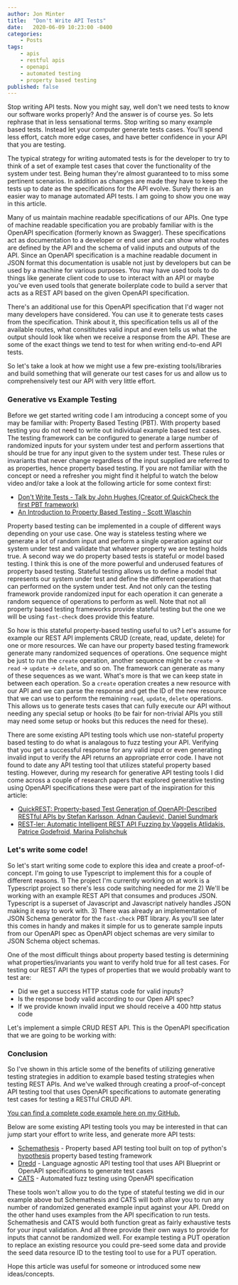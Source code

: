 ```yaml
---
author: Jon Minter
title:  "Don't Write API Tests"
date:   2020-06-09 10:23:00 -0400
categories:
    - Posts
tags:
    - apis
    - restful apis
    - openapi
    - automated testing
    - property based testing
published: false
---
```

Stop writing API tests. Now you might say, well don't we need tests to know our software works properly? And the answer is of course yes. So lets rephrase that in less sensational terms. Stop writing so many example based tests. Instead let your computer generate tests cases. You'll spend less effort, catch more edge cases, and have better confidence in your API that you are testing.

The typical strategy for writing automated tests is for the developer to try to think of a set of example test cases that cover the functionality of the system under test. Being human they're almost guaranteed to to miss some pertinent scenarios. In addition as changes are made they have to keep the tests up to date as the specifications for the API evolve. Surely there is an easier way to manage automated API tests. I am going to show you one way in this article.

Many of us maintain machine readable specifications of our APIs. One type of machine readable specification you are probably familiar with is the OpenAPI specification (formerly known as Swagger). These specifications act as documentation to a developer or end user and can show what routes are defined by the API and the schema of valid inputs and outputs of the API. Since an OpenAPI specification is a machine readable document in JSON format this documentation is usable not just by developers but can be used by a machine for various purposes. You may have used tools to do things like generate client code to use to interact with an API or maybe you've even used tools that generate boilerplate code to build a server that acts as a REST API based on the given OpenAPI specification.

There's an additional use for this OpenAPI specification that I'd wager not many developers have considered. You can use it to generate tests cases from the specification. Think about it, this specification tells us all of the available routes, what consititutes valid input and even tells us what the output should look like when we receive a response from the API. These are some of the exact things we tend to test for when writing end-to-end API tests.

So let's take a look at how we might use a few pre-existing tools/libraries and build something that will generate our test cases for us and allow us to comprehensively test our API with very little effort.

### Generative vs Example Testing

Before we get started writing code I am introducing a concept some of you may be familiar with: Property Based Testing (PBT). With property based testing you do not need to write out individual example based test cases. The testing framework can be configured to generate a large number of randomized inputs for your system under test and perform assertions that should be true for any input given to the system under test. These rules or invariants that never change regardless of the input supplied are referred to as properties, hence property based testing.  If you are not familiar with the concept or need a refresher you might find it helpful to watch the below video and/or take a look at the following article for some context first:

- [Don't Write Tests - Talk by John Hughes (Creator of QuickCheck the first PBT framework)](https://www.youtube.com/watch?v=hXnS_Xjwk2Y)
- [An Introduction to Property Based Testing - Scott Wlaschin](https://fsharpforfunandprofit.com/posts/property-based-testing/)

Property based testing can be implemented in a couple of different ways depending on your use case. One way is stateless testing where we generate a lot of random input and perform a single operation against our system under test and validate that whatever property we are testing holds true. A second way we do property based tests is stateful or model based testing. I think this is one of the more powerful and underused features of property based testing. Stateful testing allows us to define a model that represents our system under test and define the different operations that can performed on the system under test. And not only can the testing framework provide randomized input for each operation it can generate a random sequence of operations to perform as well. Note that not all property based testing frameworks provide stateful testing but the one we will be using `fast-check` does provide this feature.

So how is this stateful property-based testing useful to us? Let's assume for example our REST API implements CRUD (create, read, update, delete) for one or more resources. We can have our property based testing framework generate many randomized sequences of operations. One sequence might be just to run the `create` operation, another sequence might be `create` -> `read` -> `update` -> `delete`, and so on. The framework can generate as many of these sequences as we want. What's more is that we can keep state in between each operation. So a `create` operation creates a new resource with our API and we can parse the response and get the ID of the new resource that we can use to perform the remaining `read`, `update`, `delete` operations. This allows us to generate tests cases that can fully execute our API without needing any special setup or hooks (to be fair for non-trivial APIs you still may need some setup or hooks but this reduces the need for these).

There are some existing API testing tools which use non-stateful property based testing to do what is analagous to fuzz testing your API. Verifying that you get a successful response for any valid input or even generating invalid input to verify the API returns an appropriate error code. I have not found to date any API testing tool that utilizes stateful property based testing. However, during my research for generative API testing tools I did come across a couple of research papers that explored generative testing using OpenAPI specifications these were part of the inspiration for this article:

- [QuickREST: Property-based Test Generation of OpenAPI-Described RESTful APIs by Stefan Karlsson, Adnan Čaušević, Daniel Sundmark](https://arxiv.org/pdf/1912.09686.pdf)
- [REST-ler: Automatic Intelligent REST API Fuzzing by Vaggelis Atlidakis, Patrice Godefroid, Marina Polishchuk](https://www.microsoft.com/en-us/research/uploads/prod/2018/04/restler.pdf)


### Let's write some code!

So let's start writing some code to explore this idea and create a proof-of-concept. I'm going to use Typescript to implement this for a couple of different reasons. 1) The project I'm currently working on at work is a Typescript project so there's less code switching needed for me 2) We'll be working with an example REST API that consumes and produces JSON. Typescript is a superset of Javascript and Javascript natively handles JSON making it easy to work with. 3) There was already an implementation of JSON Schema generator for the `fast-check` PBT library. As you'll see later this comes in handy and makes it simple for us to generate sample inputs from our OpenAPI spec as OpenAPI object schemas are very similar to JSON Schema object schemas.

One of the most difficult things about property based testing is determining what properties/invariants you want to verify hold true for all test cases. For testing our REST API the types of properties that we would probably want to test are:
- Did we get a success HTTP status code for valid inputs?
- Is the response body valid according to our Open API spec?
- If we provide known invalid input we should receive a 400 http status code

Let's implement a simple CRUD REST API. This is the OpenAPI specification that we are going to be working with:

### Conclusion

So I've shown in this article some of the benefits of utilizing generative testing strategies in addition to example based testing strategies when testing REST APIs. And we've walked through creating a proof-of-concept API testing tool that uses OpenAPI specifications to automate generating test cases for testing a RESTful CRUD API.

[You can find a complete code example here on my GitHub.](https://github.com/jonminter/generative-api-testing-example)

Below are some existing API testing tools you may be interested in that can jump start your effort to write less, and generate more API tests:
- [Schemathesis](https://github.com/kiwicom/schemathesis) - Property based API testing tool built on top of python's [hypothesis](https://hypothesis.readthedocs.io/en/latest/) property based testing framework
- [Dredd](https://dredd.org/en/latest/) - Language agnostic API testing tool that uses API Blueprint or OpenAPI specifications to generate test cases
- [CATS](https://github.com/Endava/cats) - Automated fuzz testing using OpenAPI specification

These tools won't allow you to do the type of stateful testing we did in our example above but Schemathesis and CATS will both allow you to run any number of randomized generated example input against your API. Dredd on the other hand uses examples from the API specification to run tests. Schemathesis and CATS would both function great as fairly exhaustive tests for your input validation. And all three provide their own ways to provide for inputs that cannot be randomized well. For example testing a PUT operation to replace an existing resource you could pre-seed some data and provide the seed data resource ID to the testing tool to use for a PUT operation.

Hope this article was useful for someone or introduced some new ideas/concepts.